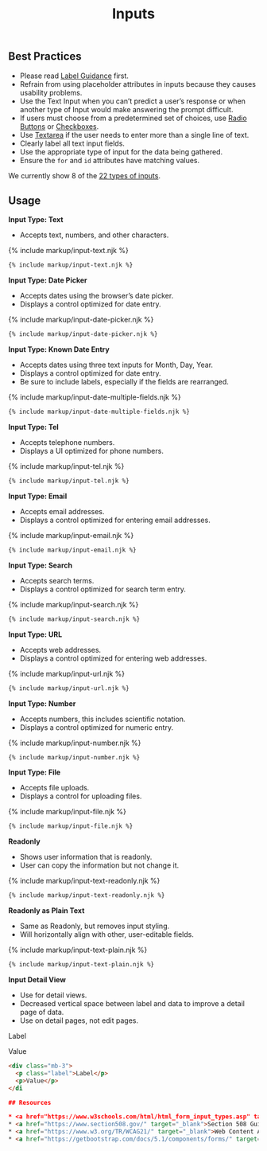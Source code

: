 ﻿---
title: Inputs
summary: The Input element specifies a field for the user to enter information on a page.
tags: forms
layout: guide
eleventyNavigation:
  key: Inputs
  parent: Form Controls
  order: 6
  excerpt: The Input element specifies a field for the user to enter information on a page.
  img: /img/illustrations/illus-inputs.svg
---
    
## Best Practices

- Please read [Label Guidance](/form-controls/labels-guidance) first.
- Refrain from using placeholder attributes in inputs because they causes usability problems.
- Use the Text Input when you can’t predict a user’s response or when another type of Input would make answering the prompt difficult.
- If users must choose from a predetermined set of choices, use [Radio Buttons](/form-controls/radios) or [Checkboxes](/form-controls/checkboxes).
- Use [Textarea](/forms/textarea) if the user needs to enter more than a single line of text.
- Clearly label all text input fields.
- Use the appropriate type of input for the data being gathered.
- Ensure the `for` and `id` attributes have matching values.

We currently show 8 of the <a href="https://www.w3schools.com/html/html_form_input_types.asp" target="_blank">22 types of inputs</a>.

## Usage

**Input Type: Text**

- Accepts text, numbers, and other characters.

{% include markup/input-text.njk %}

``` html
{% include markup/input-text.njk %}
```

**Input Type: Date Picker**

- Accepts dates using the browser’s date picker. 
- Displays a control optimized for date entry.

{% include markup/input-date-picker.njk %}

``` html
{% include markup/input-date-picker.njk %}
```

**Input Type: Known Date Entry**

- Accepts dates using three text inputs for Month, Day, Year. 
- Displays a control optimized for date entry.
- Be sure to include labels, especially if the fields are rearranged.

{% include markup/input-date-multiple-fields.njk %}

``` html
{% include markup/input-date-multiple-fields.njk %}
```

**Input Type: Tel**

- Accepts telephone numbers.
- Displays a UI optimized for phone numbers.

{% include markup/input-tel.njk %}

``` html
{% include markup/input-tel.njk %}
```

**Input Type: Email**

- Accepts email addresses.
- Displays a control optimized for entering email addresses.

{% include markup/input-email.njk %}

``` html
{% include markup/input-email.njk %}
```

**Input Type: Search**

- Accepts search terms.
- Displays a control optimized for search term entry.

{% include markup/input-search.njk %}

``` html
{% include markup/input-search.njk %}
```

**Input Type: URL**

- Accepts web addresses.
- Displays a control optimized for entering web addresses.

{% include markup/input-url.njk %}

``` html
{% include markup/input-url.njk %}
```

**Input Type: Number**

- Accepts numbers, this includes scientific notation.
- Displays a control optimized for numeric entry.

{% include markup/input-number.njk %}

``` html
{% include markup/input-number.njk %}
```

**Input Type: File**

- Accepts file uploads.
- Displays a control for uploading files.

{% include markup/input-file.njk %}

``` html
{% include markup/input-file.njk %}
```

**Readonly**

- Shows user information that is readonly.
- User can copy the information but not change it.

{% include markup/input-text-readonly.njk %}

``` html
{% include markup/input-text-readonly.njk %}
```

**Readonly as Plain Text**

- Same as Readonly, but removes input styling.
- Will horizontally align with other, user-editable fields.

{% include markup/input-text-plain.njk %}

``` html
{% include markup/input-text-plain.njk %}
```

**Input Detail View**

- Use for detail views.
- Decreased vertical space between label and data to improve a detail page of data.
- Use on detail pages, not edit pages.

<div class="mb-3">
  <p class="label">Label</p>
  <p>Value</p>
</div>

``` html
<div class="mb-3">
  <p class="label">Label</p>
  <p>Value</p>
</di

## Resources

* <a href="https://www.w3schools.com/html/html_form_input_types.asp" target="_blank">W3Schools.com - 22 Types of Inputs</a>
* <a href="https://www.section508.gov/" target="_blank">Section 508 Guidelines</a>
* <a href="https://www.w3.org/TR/WCAG21/" target="_blank">Web Content Accessibility Guidelines (WCAG)</a>
* <a href="https://getbootstrap.com/docs/5.1/components/forms/" target="_blank">Bootstrap Documentation - Forms</a>

